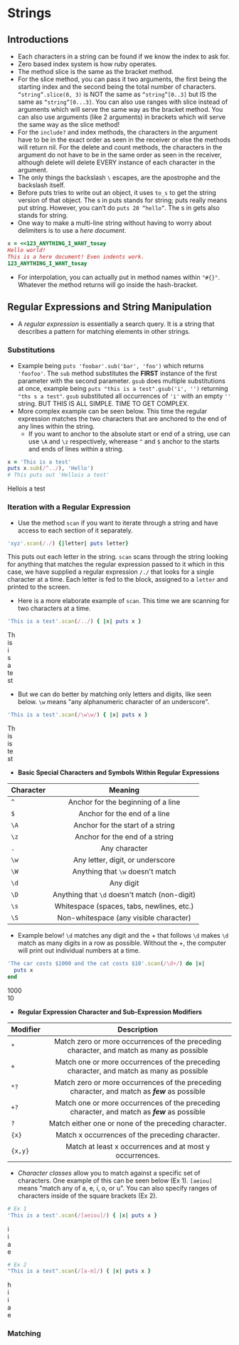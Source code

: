 # Strings
## Introductions
- Each characters in a string can be found if we know the index to ask for.
- Zero based index system is how ruby operates.
- The method slice is the same as the bracket method.
- For the slice method, you can pass it two arguments, the first being the starting index and the second being the total number of characters.
`“string”.slice(0, 3)` is NOT the same as `“string”[0..3]` but IS the same as `“string”[0...3]`. You can also use ranges with slice instead of arguments which will serve the same way as the bracket method. You can also use arguments (like 2 arguments) in brackets which will serve the same way as the slice method!
- For the `include?` and index methods, the characters in the argument have to be in the exact order as seen in the receiver or else the methods will return nil. For the delete and count methods, the characters in the argument do not have to be in the same order as seen in the receiver, although delete will delete EVERY instance of each character in the argument.
- The only things the backslash `\` escapes, are the apostrophe and the backslash itself.
- Before puts tries to write out an object, it uses `to_s` to get the string version of that object. The s in puts stands for string; puts really means put string. However, you can’t do `puts 20 “hello”`. The s in gets also stands for string.
- One way to make a multi-line string without having to worry about delimiters is to use a *here document*.
```ruby
x = <<123_ANYTHING_I_WANT_tosay
Hello world!
This is a here document! Even indents work.
123_ANYTHING_I_WANT_tosay
```

- For interpolation, you can actually put in method names within `"#{}"`. Whatever the method returns will go inside the hash-bracket.

## Regular Expressions and String Manipulation
- A *regular expression* is essentially a search query. It is a string that describes a pattern for matching elements in other strings.

### Substitutions
  - Example being `puts 'foobar'.sub('bar', 'foo')` which returns `'foofoo'`. The `sub` method substitutes the **FIRST** instance of the first parameter with the second parameter. `gsub` does multiple substitutions at once, example being `puts "this is a test".gsub('i', '')` returning `"ths s a test"`. `gsub` substituted all occurrences of `'i'` with an empty `''` string. BUT THIS IS ALL SIMPLE. TIME TO GET COMPLEX.
  - More complex example can be seen below. This time the regular expression matches the two characters that are anchored to the end of any lines within the string.
      - If you want to anchor to the absolute start or end of a string, use can use `\A` and `\z` respectively, wherease `^` and `$` anchor to the starts and ends of lines within a string.

  ```ruby
  x = 'This is a test'
  puts x.sub(/^../), 'Hello')
  # This puts out 'Hellois a test'
  ```
  Hellois a test

### Iteration with a Regular Expression
  - Use the method `scan` if you want to iterate through a string and have access to each section of it separately.
  ```ruby
  'xyz'.scan(/./) {|letter| puts letter}
  ```
  This puts out each letter in the string. `scan` scans through the string looking for anything that matches the regular expression passed to it which in this case, we have supplied a regular expression `/./` that looks for a single character at a time. Each letter is fed to the block, assigned to a `letter` and printed to the screen.
  - Here is a more elaborate example of `scan`. This time we are scanning for two characters at a time.
  ```ruby
  'This is a test'.scan(/../) { |x| puts x }
  ```
  Th <br/>
  is <br/>
  i  <br/>
  s  <br/>
  a  <br/>
  te <br/>
  st <br/>

  - But we can do better by matching only letters and digits, like seen below. `\w` means "any alphanumeric character of an underscore".
  ```ruby
  'This is a test'.scan(/\w\w/) { |x| puts x }
  ```
  Th <br/>
  is <br/>
  is  <br/>
  te <br/>
  st <br/>

  - ****Basic Special Characters and Symbols Within Regular Expressions****


  | Character   | Meaning                                     |
  | ------------|:-------------------------------------------:|
  | `^`         | Anchor for the beginning of a line          |
  | `$`         | Anchor for the end of a line                |
  | `\A`        | Anchor for the start of a string            |
  | `\z`        | Anchor for the end of a string              |
  | `.`         | Any character                               |
  | `\w`        | Any letter, digit, or underscore            |
  | `\W`        | Anything that `\w` doesn't match            |
  | `\d`        | Any digit                                   |
  | `\D`        | Anything that `\d` doesn't match (non-digit)|
  | `\s`        | Whitespace (spaces, tabs, newlines, etc.)   |
  | `\S`        | Non-whitespace (any visible character)      |

  - Example below! `\d` matches any digit and the + that follows `\d` makes `\d` match as many digits in a row as possible. Without the +, the computer will print out individual numbers at a time.

  ```ruby
  'The car costs $1000 and the cat costs $10'.scan(/\d+/) do |x|
    puts x
  end
  ```
  1000 <br/>
  10 <br/>

  - ****Regular Expression Character and Sub-Expression Modifiers****


  | Modifier    | Description                                                                                  |
  | ------------|:--------------------------------------------------------------------------------------------:|
  | `*`         | Match zero or more occurrences of the preceding character, and match as many as possible     |
  | `+`         | Match one or more occurrences of the preceding character, and match as many as possible      |
  | `*?`        | Match zero or more occurrences of the preceding character, and match as ***few*** as possible|
  | `+?`        | Match one or more occurrences of the preceding character, and match as ***few*** as possible |
  | `?`         | Match either one or none of the preceding character.                                         |
  | `{x}`       | Match x occurrences of the preceding character.                                              |
  | `{x,y}`     | Match at least x occurrences and at most y occurrences.                                      |

  - *Character classes* allow you to match against a specific set of characters. One example of this can be seen below (Ex 1). `[aeiou]` means "match any of a, e, i, o, or u". You can also specify ranges of characters inside of the square brackets (Ex 2).
  ```ruby
  # Ex 1
  'This is a test'.scan(/[aeiou]/) { |x| puts x }
  ```
  i <br/>
  i <br/>
  a <br/>
  e <br/>

  ```ruby
  # Ex 2
  "This is a test".scan(/[a-m]/) { |x| puts x }
  ```
  h <br/>
  i <br/>
  i <br/>
  a <br/>
  e <br/>

### Matching
